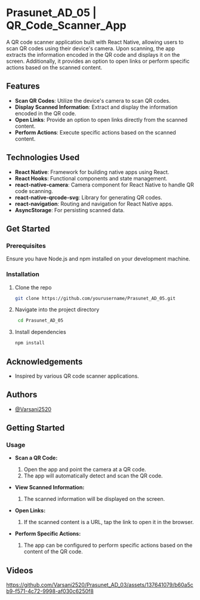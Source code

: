 # Prasunet_AD_05 | QR_Code_Scanner_App

A QR code scanner application built with React Native, allowing users to scan QR codes using their device's camera. Upon scanning, the app extracts the information encoded in the QR code and displays it on the screen. Additionally, it provides an option to open links or perform specific actions based on the scanned content.

## Features

- **Scan QR Codes**: Utilize the device's camera to scan QR codes.
- **Display Scanned Information**: Extract and display the information encoded in the QR code.
- **Open Links**: Provide an option to open links directly from the scanned content.
- **Perform Actions**: Execute specific actions based on the scanned content.

## Technologies Used

- **React Native**: Framework for building native apps using React.
- **React Hooks**: Functional components and state management.
- **react-native-camera**: Camera component for React Native to handle QR code scanning.
- **react-native-qrcode-svg**: Library for generating QR codes.
- **react-navigation**: Routing and navigation for React Native apps.
- **AsyncStorage**: For persisting scanned data.

## Get Started 

### Prerequisites

Ensure you have Node.js and npm installed on your development machine.

### Installation

1. Clone the repo
   ```sh
   git clone https://github.com/yourusername/Prasunet_AD_05.git

2. Navigate into the project directory
    ```sh
     cd Prasunet_AD_05

3. Install dependencies
    ```sh
    npm install
    
## Acknowledgements

- Inspired by various QR code scanner applications.

## Authors

- [@Varsani2520](https://www.github.com/Varsani2520)

## Getting Started

### Usage

- **Scan a QR Code:**
  1. Open the app and point the camera at a QR code.
  2. The app will automatically detect and scan the QR code.
     
- **View Scanned Information:**
  1. The scanned information will be displayed on the screen.

- **Open Links:**
  1. If the scanned content is a URL, tap the link to open it in the browser.

- **Perform Specific Actions:**
  1. The app can be configured to perform specific actions based on the content of the QR code.

## Videos

https://github.com/Varsani2520/Prasunet_AD_03/assets/137641079/b60a5cb9-f571-4c72-9998-af030c6250f8



  
